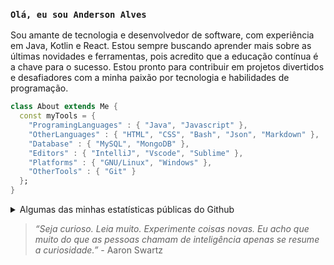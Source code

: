 ### `Olá, eu sou Anderson Alves`


<!-- Olá, eu sou **Anderson Alves** -->

Sou amante de tecnologia e desenvolvedor de software, com experiência em Java, Kotlin e React. Estou sempre buscando aprender mais sobre as últimas novidades e ferramentas, pois acredito que a educação contínua é a chave para o sucesso.
Estou pronto para contribuir em projetos divertidos e desafiadores com a minha paixão por tecnologia e habilidades de programação.

```dart
class About extends Me { 
  const myTools = {  
    "ProgramingLanguages" : { "Java", "Javascript" },
    "OtherLanguages" : { "HTML", "CSS", "Bash", "Json", "Markdown" },
    "Database" : { "MySQL", "MongoDB" },
    "Editors" : { "IntelliJ", "Vscode", "Sublime" },
    "Platforms" : { "GNU/Linux", "Windows" },
    "OtherTools" : { "Git" }
  };
}
```

<details>
<summary>Algumas das minhas estatísticas públicas do Github</summary>

<p><img align="left" src="https://github-readme-stats.vercel.app/api/top-langs?username=andersonmalves&show_icons=true&locale=en&layout=compact" alt="andersonmalves" /></p>
<p>&nbsp;<img align="center" src="https://github-readme-stats.vercel.app/api?username=andersonmalves&show_icons=true&locale=en" alt="andersonmalves" /></p>

</details>



> <i>“Seja curioso. Leia muito. Experimente coisas novas. Eu acho que muito do que as pessoas chamam de inteligência apenas se resume a curiosidade.”</i> - Aaron Swartz 

<!-- p align="center">
  <a href="https://www.linkedin.com/" target="_blank"><img align="center" src="https://cdn.jsdelivr.net/npm/simple-icons@6.21.0/icons/linkedin.svg" height="20" width="20" /></a>
</p -->
